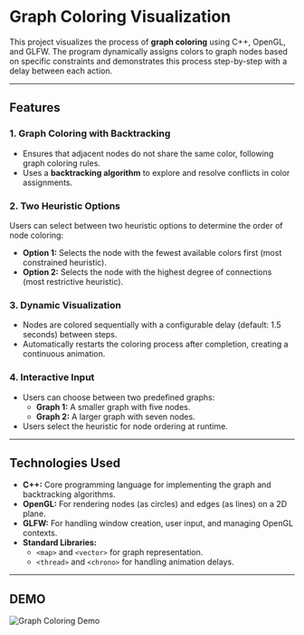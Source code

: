 # Graph Coloring Visualization

This project visualizes the process of **graph coloring** using C++, OpenGL, and GLFW. The program dynamically assigns colors to graph nodes based on specific constraints and demonstrates this process step-by-step with a delay between each action.

---

## Features

### 1. **Graph Coloring with Backtracking**
- Ensures that adjacent nodes do not share the same color, following graph coloring rules.
- Uses a **backtracking algorithm** to explore and resolve conflicts in color assignments.

### 2. **Two Heuristic Options**
Users can select between two heuristic options to determine the order of node coloring:
- **Option 1:** Selects the node with the fewest available colors first (most constrained heuristic).
- **Option 2:** Selects the node with the highest degree of connections (most restrictive heuristic).

### 3. **Dynamic Visualization**
- Nodes are colored sequentially with a configurable delay (default: 1.5 seconds) between steps.
- Automatically restarts the coloring process after completion, creating a continuous animation.

### 4. **Interactive Input**
- Users can choose between two predefined graphs:
  - **Graph 1:** A smaller graph with five nodes.
  - **Graph 2:** A larger graph with seven nodes.
- Users select the heuristic for node ordering at runtime.

---

## Technologies Used
- **C++:** Core programming language for implementing the graph and backtracking algorithms.
- **OpenGL:** For rendering nodes (as circles) and edges (as lines) on a 2D plane.
- **GLFW:** For handling window creation, user input, and managing OpenGL contexts.
- **Standard Libraries:**
  - `<map>` and `<vector>` for graph representation.
  - `<thread>` and `<chrono>` for handling animation delays.

---
## DEMO
![Graph Coloring Demo](GIF.gif)
